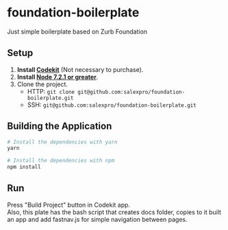 # foundation-boilerplate
Just simple boilerplate based on Zurb Foundation

## Setup
1. **Install [Codekit](https://codekitapp.com/)** (Not necessary to purchase).
2. **Install [Node 7.2.1 or greater](https://nodejs.org)**.
3. Clone the project.
    - HTTP:     `git clone git@github.com:salexpro/foundation-boilerplate.git`
    - SSH:      `git@github.com:salexpro/foundation-boilerplate.git`

## Building the Application

```bash
# Install the dependencies with yarn
yarn

# Install the dependencies with npm
npm install
```

## Run
Press "Build Project" button in Codekit app.  
Also, this plate has the bash script that creates docs folder, copies to it built an app and add fastnav.js for simple navigation between pages.

